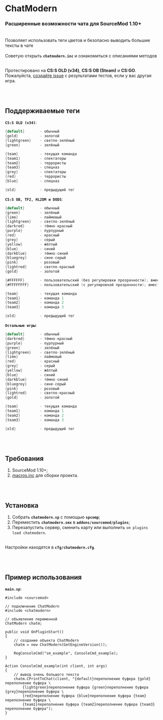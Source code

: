 # ChatModern
### Расширенные возможности чата для SourceMod 1.10+<br><br>

Позволяет использовать теги цветов и безопасно выводить большие тексты в чате<br><br>
Советую открыть **`chatmodern.inc`** и ознакомиться с описаниями методов<br><br>

Протестировано на **CS:S OLD (v34)**, **CS:S OB (Steam)** и **CS:GO**.<br>
Пожалуйста, [создайте issue](https://github.com/deathscore13/ChatModern/issues/new) с результатами тестов, если у вас другая игра.

<br><br>
## Поддерживаемые теги
**`CS:S OLD (v34)`**:
```d
{default}       - обычный
{gold}          - золотой
{lightgreen}    - светло-зелёный
{green}         - зелёный

{team}          - текущая команда
{team1}         - спектаторы
{team2}         - террористы
{team3}         - спецназ
{grey}          - спектаторы
{red}           - террористы
{blue}          - спецназ

{old}           - предыдущий тег
```
**`CS:S OB, TF2, HL2DM и DODS`**:
```d
{default}       - обычный
{green}         - зелёный
{lime}          - лаймовый
{lightgreen}    - светло-зелёный
{darkred}       - тёмно-красный
{purple}        - пурпурный
{red}           - красный
{grey}          - серый
{yellow}        - жёлтый
{blue}          - синий
{darkblue}      - тёмно-синий
{bluegrey}      - сине-серый
{pink}          - розовый
{lightred}      - светло-красный
{gold}          - золотой

{#FFFFFF}       - пользовательский (без регулировки прозрачности); вместо FFFFFF можно подставлять свой цвет в формате HEX
{#FFFFFFFF}     - пользовательский (с регулировкой прозрачности); вместо FFFFFFFF можно подставлять свой цвет в формате HEX

{team}          - текущая команда
{team1}         - команда 1
{team2}         - команда 2
{team3}         - команда 3

{old}           - предыдущий тег
```
**`Остальные игры`**:
```d
{default}       - обычный
{darkred}       - тёмно-красный
{purple}        - пурпурный
{green}         - зелёный
{lightgreen}    - светло-зелёный
{lime}          - лаймовый
{red}           - красный
{grey}          - серый
{yellow}        - жёлтый
{blue}          - синий
{darkblue}      - тёмно-синий
{bluegrey}      - сине-серый
{pink}          - розовый
{lightred}      - светло-красный
{gold}          - золотой

{team}          - текущая команда
{team1}         - команда 1
{team2}         - команда 2
{team3}         - команда 3

{old}           - предыдущий тег
```
<br><br>
## Требования
1. SourceMod 1.10+;
2. [macros.inc](https://github.com/deathscore13/macros.inc) для сборки проекта.

<br><br>
## Установка
1. Собрать **`chatmodern.sp`** с помощью **`spcomp`**;
2. Переместить **`chatmodern.smx`** в **`addons/sourcemod/plugins`**;
3. Перезапустить сервер, сменить карту или выполнить `sm plugins load chatmodern`. 

<br>Настройки находятся в **`cfg/chatmodern.cfg`**.

<br><br>
## Пример использования
**`main.sp`**:
```sp
#include <sourcemod>

// подключение ChatModern
#include <chatmodern>

// объявление переменной
ChatModern chatm;

public void OnPluginStart()
{
    // создание объекта ChatModern
    chatm = new ChatModern(GetEngineVersion());

    RegConsoleCmd("sm_example", ConsoleCmd_example);
}

Action ConsoleCmd_example(int client, int args)
{
    // вывод очень большого текста
    chatm.CPrintToChat(client, "{default}переполнение буфера {gold}переполнение буфера \
        {lightgreen}переполнение буфера {green}переполнение буфера {grey}переполнение буфера \
        {red}переполнение буфера {blue}переполнение буфера {team}переполнение буфера \
        {team1}переполнение буфера {team2}переполнение буфера {team3}переполнение буфера");
}
```
